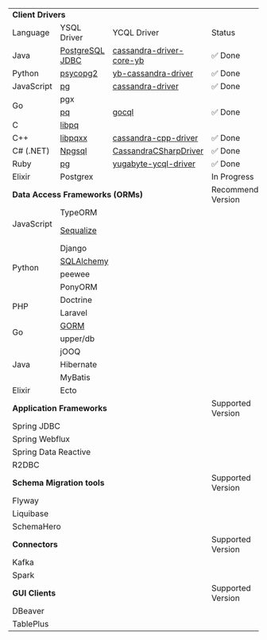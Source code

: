 
</div>
<div>
<table>
<tbody>
<td colspan="6"><strong>Client Drivers</strong></td>
</tr>
<td>Language</td>
<td>YSQL Driver</td>
<td>YCQL Driver</td>
<td colspan="3">Status</td>
</tr>
</tr>
<td >Java</td>
<td ><a href="https://docs.yugabyte.com/latest/quick-start/build-apps/java/ysql-jdbc/">PostgreSQL JDBC</a></td>
<td ><a href="https://docs.yugabyte.com/latest/quick-start/build-apps/java/ycql/">cassandra-driver-core-yb</a></td>
<td colspan="3"> ✅ Done</td>
</tr>
</tr>
<td>Python</td>
<td><a href="https://docs.yugabyte.com/latest/quick-start/build-apps/python/#ysql">psycopg2</a></td>
<td><a href="https://docs.yugabyte.com/latest/quick-start/build-apps/python/#ycql">yb-cassandra-driver</a></td>
<td colspan="3"> ✅ Done</td>
</tr>
<td >JavaScript</td>
<td ><a href="https://docs.yugabyte.com/latest/quick-start/build-apps/nodejs/#ysql">pg</a></td>
<td ><a href="https://docs.yugabyte.com/latest/quick-start/build-apps/nodejs/#ycql">cassandra-driver</a></td>
<td colspan="3"> ✅ Done</td>
</tr>
<td  rowspan="2">Go</td>
<td >pgx</td>
<td >&nbsp;</td>
<td colspan="3"> </td>
</tr>
<td><a href="https://docs.yugabyte.com/latest/quick-start/build-apps/go/#ysql">pq </a></td>
<td><a href="https://docs.yugabyte.com/latest/quick-start/build-apps/go/#ycql">gocql</a></td>
<td colspan="3"> ✅ Done</td>
</tr>
<td>C</td>
<td><a href="https://docs.yugabyte.com/latest/quick-start/build-apps/c/#ysql">libpq</a></td>
<td>&nbsp;</td>
<td colspan="3"> </td>
</tr>
<td>C++</td>
<td><a href="https://docs.yugabyte.com/latest/quick-start/build-apps/cpp/#ysql">libpqxx</a></td>
<td><a href="https://docs.yugabyte.com/latest/quick-start/build-apps/cpp/#ycql">cassandra-cpp-driver</a></td>
<td colspan="3"> ✅ Done</td>
</tr>
<td>C# (.NET)</td>
<td><a href="http://www.npgsql.org/">Npgsql</a></td>
<td><a href="https://docs.yugabyte.com/latest/quick-start/build-apps/csharp/#ycql">CassandraCSharpDriver</a></td>
<td colspan="3"> ✅ Done</td>
</tr>
<td>Ruby</td>
<td><a href="https://docs.yugabyte.com/latest/quick-start/build-apps/ruby/#ysql">pg</a></td>
<td><a href="https://docs.yugabyte.com/latest/quick-start/build-apps/ruby/#ycql">yugabyte-ycql-driver</a></td>
<td colspan="3"> ✅ Done</td>
</tr>
<td >Elixir</td>
<td >Postgrex</td>
<td >&nbsp;</td>
<td colspan="3"> In Progress</td>
</tr>
<td colspan="3"><strong>Data Access Frameworks (ORMs)</strong></td>
<td>
<div>Recommended Version</div>
</td>
<td>
<div>Status</div>
</td>
<td>
<div>Progress</div>
</td>
</tr>
<tr style="height: 20px;">
<td  rowspan="2">JavaScript</td>
<td  colspan="2">TypeORM</td>
<td>&nbsp;</td>
<td>&nbsp;</td>
<td><a href="https://github.com/yugabyte/yugabyte-db/issues/">Track</a></td>
</tr>
<td  colspan="2"><a href="https://github.com/yugabyte/orm-examples">Sequalize</a></td>
<td>&nbsp;</td>
<td > ✅ Done</td>
<td></td>
</tr>
<td  rowspan="4">Python</td>
<td  colspan="2">Django</td>
<td>&nbsp;</td>
<td >Done</td>
<td><a href="https://github.com/yugabyte/yugabyte-db/issues/">Track</a></td>
</tr>
<td  colspan="2"><a href="https://github.com/yugabyte/orm-examples">SQLAlchemy</a></td>
<td>&nbsp;</td>
<td >Beta</td>
<td><a href="https://github.com/yugabyte/yugabyte-db/issues/">Track</a></td>
</tr>
<td  colspan="2">peewee&nbsp;</td>
<td>&nbsp;</td>
<td>&nbsp;</td>
<td><a href="https://github.com/yugabyte/yugabyte-db/issues/">Track</a></td>
</tr>
<td  colspan="2">PonyORM&nbsp;</td>
<td>&nbsp;</td>
<td>&nbsp;</td>
<td><a href="https://github.com/yugabyte/yugabyte-db/issues/">Track</a></td>
</tr>
<td  rowspan="2">PHP</td>
<td  colspan="2">Doctrine&nbsp;</td>
<td>&nbsp;</td>
<td>&nbsp;</td>
<td><a href="https://github.com/yugabyte/yugabyte-db/issues/">Track</a></td>
</tr>
<td  colspan="2">Laravel&nbsp;</td>
<td>&nbsp;</td>
<td>&nbsp;</td>
<td><a href="https://github.com/yugabyte/yugabyte-db/issues/">Track</a></td>
</tr>
<td  rowspan="2">Go</td>
<td  colspan="2"><a href="https://github.com/yugabyte/orm-examples">GORM</a></td>
<td>&nbsp;</td>
<td>&nbsp;</td>
<td><a href="https://github.com/yugabyte/yugabyte-db/issues/">Track</a></td>
</tr>
<td  colspan="2">upper/db&nbsp;</td>
<td>&nbsp;</td>
<td>&nbsp;</td>
<td><a href="https://github.com/yugabyte/yugabyte-db/issues/">Track</a></td>
</tr>
<td  rowspan="3">Java</td>
<td  colspan="2">jOOQ&nbsp;</td>
<td>&nbsp;</td>
<td>&nbsp;</td>
<td><a href="https://github.com/yugabyte/yugabyte-db/issues/">Track</a></td>
</tr>
<td  colspan="2">Hibernate&nbsp;</td>
<td>&nbsp;</td>
<td>&nbsp;</td>
<td><a href="https://github.com/yugabyte/yugabyte-db/issues/">Track</a></td>
</tr>
<td  colspan="2">MyBatis&nbsp;</td>
<td>&nbsp;</td>
<td>&nbsp;</td>
<td><a href="https://github.com/yugabyte/yugabyte-db/issues/">Track</a></td>
</tr>
<td>Elixir</td>
<td colspan="2">Ecto</td>
<td>&nbsp;</td>
<td>&nbsp;</td>
<td><a href="https://github.com/yugabyte/yugabyte-db/issues/">Track</a></td>
</tr>
<td colspan="3"><strong>Application Frameworks</strong></td>
<td>
<div>Supported Version</div>
</td>
<td>
<div>Status</div>
</td>
<td>
<div>Progress</div>
</td>
</tr>
<td  colspan="3">Spring JDBC</td>
<td>&nbsp;</td>
<td>&nbsp;</td>
<td><a href="https://github.com/yugabyte/yugabyte-db/issues/">Track</a></td>
</tr>
<td class="s9" dir="ltr" colspan="3">Spring Webflux</td>
<td>&nbsp;</td>
<td>&nbsp;</td>
<td><a href="https://github.com/yugabyte/yugabyte-db/issues/">Track</a></td>
</tr>
<td class="s9" dir="ltr" colspan="3">Spring Data Reactive</td>
<td>&nbsp;</td>
<td>&nbsp;</td>
<td>&nbsp;</td>
</tr>
<td  colspan="3">R2DBC</td>
<td>&nbsp;</td>
<td>&nbsp;</td>
<td><a href="https://github.com/yugabyte/yugabyte-db/issues/">Track</a></td>
</tr>
<td colspan="3"><strong>Schema Migration tools</strong></td>
<td>
<div>Supported Version</div>
</td>
<td>
<div>Status</div>
</td>
<td>
<div>Progress</div>
</td>
</tr>
<td  colspan="3">Flyway</td>
<td>&nbsp;</td>
<td>&nbsp;</td>
<td><a href="https://github.com/yugabyte/yugabyte-db/issues/">Track</a></td>
</tr>
<td  colspan="3">Liquibase</td>
<td>&nbsp;</td>
<td>&nbsp;</td>
<td><a href="https://github.com/yugabyte/yugabyte-db/issues/">Track</a></td>
</tr>
<td  colspan="3">SchemaHero</td>
<td>&nbsp;</td>
<td>&nbsp;</td>
<td><a href="https://github.com/yugabyte/yugabyte-db/issues/">Track</a></td>
</tr>
<td colspan="3"><strong>Connectors</strong></td>
<td>
<div>Supported Version</div>
</td>
<td>
<div">Status</div>
</td>
<td>
<div>Progress</div>
</td>
</tr>
<td colspan="3">Kafka</td>
<td>&nbsp;</td>
<td>&nbsp;</td>
<td><a href="https://github.com/yugabyte/yugabyte-db/issues/">Track</a></td>
</tr>
<td colspan="3">Spark</td>
<td>&nbsp;</td>
<td>&nbsp;</td>
<td><a href="https://github.com/yugabyte/yugabyte-db/issues/">Track</a></td>
</tr>
<td colspan="3"><strong>GUI&nbsp;Clients</strong></td>
<td>
<div>Supported Version</div>
</td>
<td>
<div>Status</div>
</td>
<td>
<div>Progress</div>
</td>
</tr>
<td colspan="3">DBeaver</td>
<td>&nbsp;</td>
<td>&nbsp;</td>
<td><a href="https://github.com/yugabyte/yugabyte-db/issues/">Track</a></td>
</tr>
<td  colspan="3">TablePlus</td>
<td>&nbsp;</td>
<td>&nbsp;</td>
<td><a href="https://github.com/yugabyte/yugabyte-db/issues/">Track</a></td>
</tr>
</tbody>
</table>
</div>

